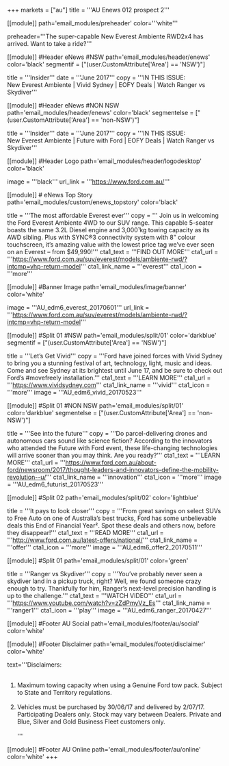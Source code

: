 +++
markets = ["au"]
title = '''AU Enews 012 prospect 2'''

[[module]]
path='email_modules/preheader'
color='''white'''

   preheader='''The super-capable New Everest Ambiente RWD2x4 has arrived. Want to take a ride?'''

[[module]] #Header eNews #NSW
path='email_modules/header/enews'
color='black'
segmentif = ["(user.CustomAttribute['Area'] == 'NSW')"]

  title = '''Insider'''
  date = '''June 2017'''
  copy = '''IN THIS ISSUE:<br />New Everest Ambiente | Vivid Sydney | EOFY Deals | Watch Ranger vs Skydiver'''

  [[module]] #Header eNews #NON NSW
path='email_modules/header/enews'
color='black'
segmentelse = ["(user.CustomAttribute['Area'] == 'non-NSW')"]

  title = '''Insider'''
  date = '''June 2017'''
  copy = '''IN THIS ISSUE:<br />New Everest Ambiente | Future with Ford | EOFY Deals | Watch Ranger vs Skydiver'''

[[module]] #Header Logo
path='email_modules/header/logodesktop'
color='black'

  image = '''black'''
  url_link = '''https://www.ford.com.au/'''

[[module]] # eNews Top Story
path='email_modules/custom/enews_topstory'
color='black'

  title = '''The most affordable Everest ever'''
	copy = ''' Join us in welcoming the Ford Everest Ambiente 4WD to our SUV range. This capable 5-seater boasts the same 3.2L Diesel engine and 3,000&#185;kg towing capacity as its AWD sibling. Plus with SYNC®3 connectivity system with 8” colour touchscreen, it’s amazing value with the lowest price tag we’ve ever seen on an Everest – from $49,990!'''
  cta1_text = '''FIND OUT MORE'''
  cta1_url = '''https://www.ford.com.au/suv/everest/models/ambiente-rwd/?intcmp=vhp-return-model'''
  cta1_link_name = '''everest'''
  cta1_icon = '''more'''


  [[module]] #Banner Image
path='email_modules/image/banner'
color='white'

  image = '''AU_edm6_everest_20170601'''
  url_link = '''https://www.ford.com.au/suv/everest/models/ambiente-rwd/?intcmp=vhp-return-model'''


[[module]] #Split 01 #NSW
path='email_modules/split/01'
color='darkblue'
segmentif = ["(user.CustomAttribute['Area'] == 'NSW')"]

  title = '''Let’s Get Vivid'''
  copy = '''Ford have joined forces with Vivid Sydney to bring you a stunning festival of art, technology, light, music and ideas. Come and see Sydney at its brightest until June 17, and be sure to check out Ford’s #movefreely installation.'''
  cta1_text = '''LEARN MORE'''
  cta1_url = '''https://www.vividsydney.com'''
  cta1_link_name = '''vivid'''
  cta1_icon = '''more'''
  image = '''AU_edm6_vivid_20170523'''

  [[module]] #Split 01 #NON NSW
path='email_modules/split/01'
color='darkblue'
segmentelse = ["(user.CustomAttribute['Area'] == 'non-NSW')"]

 title = '''See into the future'''
  copy = '''Do parcel-delivering drones and autonomous cars sound like science fiction? According to the innovators who attended the Future with Ford event, these life-changing technologies will arrive sooner than you may think. Are you ready?'''
  cta1_text = '''LEARN MORE'''
  cta1_url = '''https://www.ford.com.au/about-ford/newsroom/2017/thought-leaders-and-innovators-define-the-mobility-revolution--u/'''
  cta1_link_name = '''innovation'''
  cta1_icon = '''more'''
  image = '''AU_edm6_futurist_20170523'''


  [[module]] #Split 02
path='email_modules/split/02'
color='lightblue'

  title = '''It pays to look closer'''
  copy = '''From great savings on select SUVs to Free Auto on one of Australia’s best trucks, Ford has some unbelievable deals this End of Financial Year&#178;. Spot these deals and others now, before they disappear!'''
  cta1_text = '''READ MORE'''
  cta1_url = '''http://www.ford.com.au/latest-offers/national/'''
  cta1_link_name = '''offer'''
  cta1_icon = '''more'''
  image = '''AU_edm6_offer2_20170511'''


  [[module]] #Split 01
path='email_modules/split/01'
color='green'

  title = '''Ranger vs Skydiver'''
  copy = '''You’ve probably never seen a skydiver land in a pickup truck, right? Well, we found someone crazy enough to try. Thankfully for him, Ranger’s next-level precision handling is up to the challenge.'''
  cta1_text = '''WATCH VIDEO'''
  cta1_url = '''https://www.youtube.com/watch?v=zZdPmyVz_Es'''
  cta1_link_name = '''ranger1'''
  cta1_icon = '''play'''
  image = '''AU_edm6_ranger_20170427'''


[[module]] #Footer AU Social
path='email_modules/footer/au/social'
color='white'

 [[module]] #Footer Disclaimer
path='email_modules/footer/disclaimer'
color='white'

text='''Disclaimers:<br /><br />
  1. Maximum towing capacity when using a Genuine Ford tow pack. Subject to State and Territory regulations.<br /><br />
  2. Vehicles must be purchased by 30/06/17 and delivered by 2/07/17. Participating Dealers only. Stock may vary between Dealers. Private and Blue, Silver and Gold Business Fleet customers only.<br /><br />'''

[[module]] #Footer AU Online
path='email_modules/footer/au/online'
color='white'
+++
